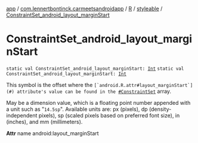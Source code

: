 [app](../../../index.md) / [com.lennertbontinck.carmeetsandroidapp](../../index.md) / [R](../index.md) / [styleable](index.md) / [ConstraintSet_android_layout_marginStart](./-constraint-set_android_layout_margin-start.md)

# ConstraintSet_android_layout_marginStart

`static val ConstraintSet_android_layout_marginStart: `[`Int`](https://kotlinlang.org/api/latest/jvm/stdlib/kotlin/-int/index.html)
`static val ConstraintSet_android_layout_marginStart: `[`Int`](https://kotlinlang.org/api/latest/jvm/stdlib/kotlin/-int/index.html)

This symbol is the offset where the ``[`android.R.attr#layout_marginStart`](#) attribute's value can be found in the ``[`#ConstraintSet`](-constraint-set.md) array.

May be a dimension value, which is a floating point number appended with a unit such as "`14.5sp`". Available units are: px (pixels), dp (density-independent pixels), sp (scaled pixels based on preferred font size), in (inches), and mm (millimeters).

**Attr**
name android:layout_marginStart

